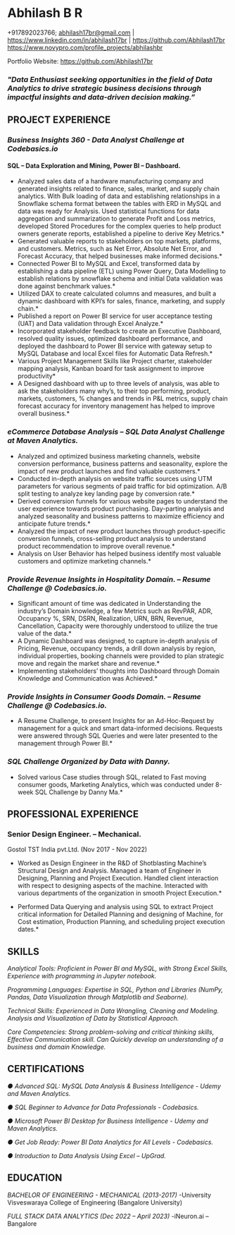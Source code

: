# Abhilash B R

+917892023766; abhilash17br@gmail.com | https://www.linkedin.com/in/abhilash17br | https://github.com/Abhilash17br
https://www.novypro.com/profile_projects/abhilashbr 

Portfolio Website: https://github.com/Abhilash17br

### *"Data Enthusiast seeking opportunities in the field of Data Analytics to drive strategic business decisions through impactful    insights and data-driven decision making.”*

## PROJECT EXPERIENCE 
### *Business Insights 360 - Data Analyst Challenge at Codebasics.io*
#### SQL – Data Exploration and Mining, Power BI – Dashboard.	 	 	 	 	 	 	 	           
* Analyzed sales data of a hardware manufacturing company and generated insights related to finance, sales, market, and supply chain analytics. With Bulk loading of data and establishing relationships in a Snowflake schema format between the tables with ERD in MySQL and data was ready for Analysis. Used statistical functions for data aggregation and summarization to generate Profit and Loss metrics, developed Stored Procedures for the complex queries to help product owners generate reports, established a pipeline to derive Key Metrics.*
* Generated valuable reports to stakeholders on top markets, platforms, and customers. Metrics, such as Net Error, Absolute Net Error, and Forecast Accuracy, that helped businesses make informed decisions.*
* Connected Power BI to MySQL and Excel, transformed data by establishing a data pipeline (ETL) using Power Query, Data Modelling to establish relations by snowflake schema and initial Data validation was done against benchmark values.*
* Utilized DAX to create calculated columns and measures, and built a dynamic dashboard with KPI’s for sales, finance, marketing, and supply chain.*
* Published a report on Power BI service for user acceptance testing (UAT) and Data validation through Excel Analyze.*
* Incorporated stakeholder feedback to create an Executive Dashboard, resolved quality issues, optimized dashboard performance, and deployed the dashboard to Power BI service with gateway setup to MySQL Database and local Excel files for Automatic Data Refresh.*
* Various Project Management Skills like Project charter, stakeholder mapping analysis, Kanban board for task assignment to improve productivity*
* A Designed dashboard with up to three levels of analysis, was able to ask the stakeholders many why’s, to their top performing, product, markets, customers, % changes and trends in P&L metrics, supply chain forecast accuracy for inventory management has helped to improve overall business.*

### *eCommerce Database Analysis – SQL Data Analyst Challenge at Maven Analytics.*
* Analyzed and optimized business marketing channels, website conversion performance, business patterns and seasonality, explore the impact of new product launches and find valuable customers.*
* Conducted in-depth analysis on website traffic sources using UTM parameters for various segments of paid traffic for bid optimization. A/B split testing to analyze key landing page by conversion rate.*
* Derived conversion funnels for various website pages to understand the user experience towards product purchasing. Day-parting analysis and analyzed seasonality and business patterns to maximize efficiency and anticipate future trends.*
* Analyzed the impact of new product launches through product-specific conversion funnels, cross-selling product analysis to understand product recommendation to improve overall revenue.*
* Analysis on User Behavior has helped business identify most valuable customers and optimize marketing channels.*


### *Provide Revenue Insights in Hospitality Domain. – Resume Challenge @ Codebasics.io.*
* Significant amount of time was dedicated in Understanding the industry’s Domain knowledge, a few Metrics such as RevPAR, ADR, Occupancy %, SRN, DSRN, Realization, URN, BRN, Revenue, Cancellation, Capacity were thoroughly understood to utilize the true value of the data.*
* A Dynamic Dashboard was designed, to capture in-depth analysis of Pricing, Revenue, occupancy trends, a drill down analysis by region, individual properties, booking channels were provided to plan strategic move and regain the market share and revenue.*
* Implementing stakeholders’ thoughts into Dashboard through Domain Knowledge and Communication was Achieved.*

### *Provide Insights in Consumer Goods Domain. – Resume Challenge @ Codebasics.io.*
* A Resume Challenge, to present Insights for an Ad-Hoc-Request by management for a quick and smart data-informed decisions. Requests were answered through SQL Queries and were later presented to the management through Power BI.*

### *SQL Challenge Organized by Data with Danny.*
* Solved various Case studies through SQL, related to Fast moving consumer goods, Marketing Analytics, which was conducted under 8-week SQL Challenge by Danny Ma.*

## PROFESSIONAL EXPERIENCE 

### Senior Design Engineer.  – Mechanical.  
Gostol TST India pvt.Ltd.  (Nov 2017 - Nov 2022)
* Worked as Design Engineer in the R&D of Shotblasting Machine’s Structural Design and Analysis. Managed a team of Engineer in Designing, Planning and Project Execution. Handled client interaction with respect to designing aspects of the machine. Interacted with various departments of the organization in smooth Project Execution.*

* Performed Data Querying and analysis using SQL to extract Project critical information for Detailed Planning and designing of Machine, for Cost estimation, Production Planning, and scheduling project execution dates.*

## SKILLS

*Analytical Tools: Proficient in Power BI and MySQL, with Strong Excel Skills, Experience with programming in Jupyter notebook.*

*Programming Languages: Expertise in SQL, Python and Libraries (NumPy, Pandas, Data Visualization through Matplotlib and Seaborne).*

*Technical Skills: Experienced in Data Wrangling, Cleaning and Modeling. Analysis and Visualization of Data by Statistical Approach.*

*Core Competencies: Strong problem-solving and critical thinking skills, Effective Communication skill. 
                                    Can Quickly develop an understanding of a business and domain Knowledge.*

## CERTIFICATIONS

*●	Advanced SQL: MySQL Data Analysis & Business Intelligence - Udemy and Maven Analytics.*

*●	SQL Beginner to Advance for Data Professionals - Codebasics.*

*●	Microsoft Power BI Desktop for Business Intelligence - Udemy and Maven Analytics.*

*●	Get Job Ready: Power BI Data Analytics for All Levels - Codebasics.*

*●	Introduction to Data Analysis Using Excel – UpGrad.*


## EDUCATION 

*BACHELOR OF ENGINEERING - MECHANICAL (2013-2017)*
-University Visveswaraya College of Engineering (Bangalore University)

*FULL STACK DATA ANALYTICS (Dec 2022 – April 2023)*
 -iNeuron.ai – Bangalore
